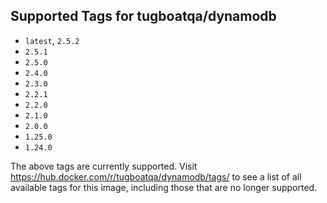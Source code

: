 ## Supported Tags for tugboatqa/dynamodb

* `latest`, `2.5.2`
* `2.5.1`
* `2.5.0`
* `2.4.0`
* `2.3.0`
* `2.2.1`
* `2.2.0`
* `2.1.0`
* `2.0.0`
* `1.25.0`
* `1.24.0`

The above tags are currently supported. Visit https://hub.docker.com/r/tugboatqa/dynamodb/tags/ to see a list of all available tags for this image, including those that are no longer supported.
